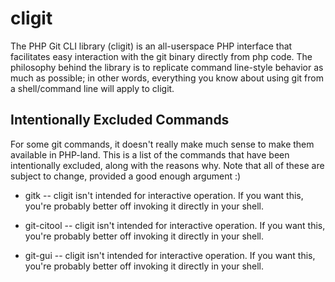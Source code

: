 # cligit #

The PHP Git CLI library (cligit) is an all-userspace PHP interface that
facilitates easy interaction with the git binary directly from php code. The
philosophy behind the library is to replicate command line-style behavior as
much as possible; in other words, everything you know about using git from a
shell/command line will apply to cligit.



## Intentionally Excluded Commands ##

For some git commands, it doesn't really make much sense to make them available
in PHP-land. This is a list of the commands that have been intentionally
excluded, along with the reasons why. Note that all of these are subject to
change, provided a good enough argument :)

 * gitk -- cligit isn't intended for interactive operation. If you want this,
   you're probably better off invoking it directly in your shell.
   
 * git-citool -- cligit isn't intended for interactive operation. If you want
   this, you're probably better off invoking it directly in your shell.

 * git-gui -- cligit isn't intended for interactive operation. If you want this,
   you're probably better off invoking it directly in your shell.
